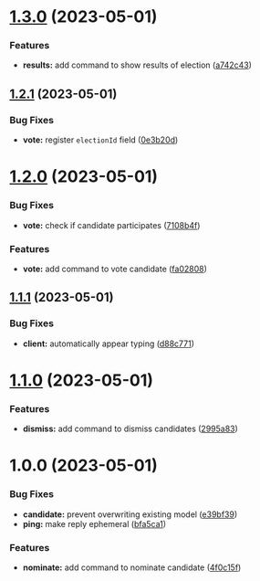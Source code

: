 # [1.3.0](https://github.com/brycked/lelvotingsystemyoushouldtrust/compare/v1.2.1...v1.3.0) (2023-05-01)


### Features

* **results:** add command to show results of election ([a742c43](https://github.com/brycked/lelvotingsystemyoushouldtrust/commit/a742c434b41aabd0de0593bcca6cdffcf2206cd0))

## [1.2.1](https://github.com/brycked/lelvotingsystemyoushouldtrust/compare/v1.2.0...v1.2.1) (2023-05-01)

### Bug Fixes

- **vote:** register `electionId` field ([0e3b20d](https://github.com/brycked/lelvotingsystemyoushouldtrust/commit/0e3b20d195bfe2f5a31c67dac6eb464c25d42fb9))

# [1.2.0](https://github.com/brycked/lelvotingsystemyoushouldtrust/compare/v1.1.1...v1.2.0) (2023-05-01)

### Bug Fixes

- **vote:** check if candidate participates ([7108b4f](https://github.com/brycked/lelvotingsystemyoushouldtrust/commit/7108b4f2371239550ebf37f34b4fd3e275761457))

### Features

- **vote:** add command to vote candidate ([fa02808](https://github.com/brycked/lelvotingsystemyoushouldtrust/commit/fa02808d65533b4a70e6f43091e1a899cdd3a982))

## [1.1.1](https://github.com/brycked/lelvotingsystemyoushouldtrust/compare/v1.1.0...v1.1.1) (2023-05-01)

### Bug Fixes

- **client:** automatically appear typing ([d88c771](https://github.com/brycked/lelvotingsystemyoushouldtrust/commit/d88c7712dc59e768ec2553926781802a23cde694))

# [1.1.0](https://github.com/brycked/lelvotingsystemyoushouldtrust/compare/v1.0.0...v1.1.0) (2023-05-01)

### Features

- **dismiss:** add command to dismiss candidates ([2995a83](https://github.com/brycked/lelvotingsystemyoushouldtrust/commit/2995a8373a091e567ded4c665d52f115e5d46dd0))

# 1.0.0 (2023-05-01)

### Bug Fixes

- **candidate:** prevent overwriting existing model ([e39bf39](https://github.com/brycked/lelvotingsystemyoushouldtrust/commit/e39bf394f849cab037b0502d2d2ec8a3d610461c))
- **ping:** make reply ephemeral ([bfa5ca1](https://github.com/brycked/lelvotingsystemyoushouldtrust/commit/bfa5ca1128302ede766d2d4a89d85277307ffc40))

### Features

- **nominate:** add command to nominate candidate ([4f0c15f](https://github.com/brycked/lelvotingsystemyoushouldtrust/commit/4f0c15ff77abc7f10028c8618420de7ab6faa92a))
